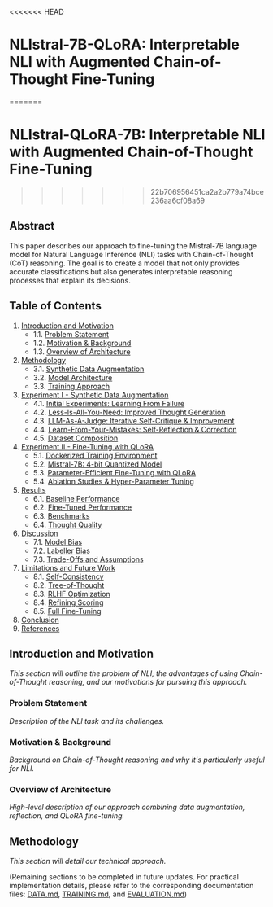 <<<<<<< HEAD
# NLIstral-7B-QLoRA: Interpretable NLI with Augmented Chain-of-Thought Fine-Tuning
=======
# NLIstral-QLoRA-7B: Interpretable NLI with Augmented Chain-of-Thought Fine-Tuning
>>>>>>> 22b706956451ca2a2b779a74bce236aa6cf08a69

## Abstract

This paper describes our approach to fine-tuning the Mistral-7B language model for Natural Language Inference (NLI) tasks with Chain-of-Thought (CoT) reasoning. The goal is to create a model that not only provides accurate classifications but also generates interpretable reasoning processes that explain its decisions.

## Table of Contents
1. [Introduction and Motivation](#introduction-and-motivation)
   - 1.1. [Problem Statement](#problem-statement)
   - 1.2. [Motivation & Background](#motivation-and-background)
   - 1.3. [Overview of Architecture](#overview-of-architecture)
3. [Methodology](#methodology)
   - 3.1. [Synthetic Data Augmentation](#synthetic-data-augmentation)
   - 3.2. [Model Architecture](#model-architecture)
   - 3.3. [Training Approach](#training-approach)
4. [Experiment I - Synthetic Data Augmentation](#experiment-i---synthetic-data-augmentation)
   - 4.1. [Initial Experiments: Learning From Failure](#initial-experiments-learning-from-failure)
   - 4.2. [Less-Is-All-You-Need: Improved Thought Generation](#less-is-all-you-need-improved-thought-generation)
   - 4.3. [LLM-As-A-Judge: Iterative Self-Critique & Improvement](#llm-as-a-judge-iterative-self-critique--improvement)
   - 4.4. [Learn-From-Your-Mistakes: Self-Reflection & Correction](#learn-from-your-mistakes-self-reflection--correction)
   - 4.5. [Dataset Composition](#dataset-composition)
5. [Experiment II - Fine-Tuning with QLoRA](#experiment-ii---fine-tuning-with-qlora)
   - 5.1. [Dockerized Training Environment](#dockerized-training-environment)
   - 5.2. [Mistral-7B: 4-bit Quantized Model](#mistral-7b-4-bit-quantized-model)
   - 5.3. [Parameter-Efficient Fine-Tuning with QLoRA](#parameter-efficient-fine-tuning-with-qlora)
   - 5.4. [Ablation Studies & Hyper-Parameter Tuning](#ablation-studies--hyper-parameter-tuning)
6. [Results](#results)
   - 6.1. [Baseline Performance](#baseline-performance)
   - 6.2. [Fine-Tuned Performance](#fine-tuned-performance)
   - 6.3. [Benchmarks](#benchmarks)
   - 6.4. [Thought Quality](#thought-quality)
7. [Discussion](#discussion)
   - 7.1. [Model Bias](#model-bias)
   - 7.2. [Labeller Bias](#labeller-bias)
   - 7.3. [Trade-Offs and Assumptions](#trade-offs-and-assumptions)
8. [Limitations and Future Work](#limitations-and-future-work)
   - 8.1. [Self-Consistency](#self-consistency)
   - 8.2. [Tree-of-Thought](#tree-of-thought)
   - 8.3. [RLHF Optimization](#rlhf-optimization)
   - 8.4. [Refining Scoring](#refining-scoring)
   - 8.5. [Full Fine-Tuning](#full-fine-tuning)
9. [Conclusion](#conclusion)
10. [References](#references)

## Introduction and Motivation

*This section will outline the problem of NLI, the advantages of using Chain-of-Thought reasoning, and our motivations for pursuing this approach.*

### Problem Statement

*Description of the NLI task and its challenges.*

### Motivation & Background

*Background on Chain-of-Thought reasoning and why it's particularly useful for NLI.*

### Overview of Architecture

*High-level description of our approach combining data augmentation, reflection, and QLoRA fine-tuning.*

## Methodology

*This section will detail our technical approach.*

(Remaining sections to be completed in future updates. For practical implementation details, please refer to the corresponding documentation files: [DATA.md](DATA.md), [TRAINING.md](TRAINING.md), and [EVALUATION.md](EVALUATION.md))